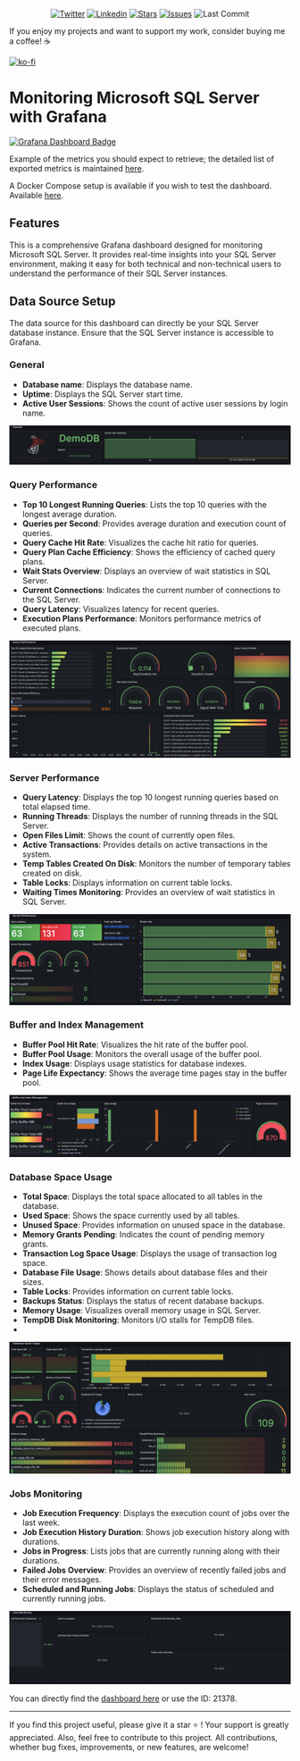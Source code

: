 <p align="center">
	<a href="https://twitter.com/cz_antoine"><img alt="Twitter" src="https://img.shields.io/twitter/follow/cz_antoine?style=social"></a>
	<a href="https://www.linkedin.com/in/antoine-cichowicz-837575b1"><img alt="Linkedin" src="https://img.shields.io/badge/-Antoine-blue?style=flat-square&logo=Linkedin&logoColor=white"></a>
	<a href="https://github.com/czantoine/microsoft-sql-server-with-grafana"><img alt="Stars" src="https://img.shields.io/github/stars/czantoine/microsoft-sql-server-with-grafana"></a>
	<a href="https://github.com/czantoine/microsoft-sql-server-with-grafana"><img alt="Issues" src="https://img.shields.io/github/issues/czantoine/microsoft-sql-server-with-grafana"></a>
	<img alt="Last Commit" src="https://img.shields.io/github/last-commit/czantoine/microsoft-sql-server-with-grafana">
</p>

If you enjoy my projects and want to support my work, consider buying me a coffee! ☕️

[![ko-fi](https://ko-fi.com/img/githubbutton_sm.svg)](https://ko-fi.com/V7V22V693)

# Monitoring Microsoft SQL Server with Grafana

<a href="https://grafana.com/dashboards/21378">
    <img src="https://grafana-dashboard-badge.netlify.app/.netlify/functions/api/badge?id_dashboard=21378&logo=true" alt="Grafana Dashboard Badge">
</a>

Example of the metrics you should expect to retrieve; the detailed list of exported metrics is maintained [here](docs/metrics.md).

A Docker Compose setup is available if you wish to test the dashboard. Available [here](quickstart/README.md).

## Features

This is a comprehensive Grafana dashboard designed for monitoring Microsoft SQL Server. It provides real-time insights into your SQL Server environment, making it easy for both technical and non-technical users to understand the performance of their SQL Server instances.

## Data Source Setup
The data source for this dashboard can directly be your SQL Server database instance. Ensure that the SQL Server instance is accessible to Grafana.

### General
- **Database name**: Displays the database name.
- **Uptime**: Displays the SQL Server start time.
- **Active User Sessions**: Shows the count of active user sessions by login name.

![grafana_dashboard_microsoft_sql_server_section_general](docs/images/grafana_dashboard_microsoft_sql_server_section_general.png)

### Query Performance
- **Top 10 Longest Running Queries**: Lists the top 10 queries with the longest average duration.
- **Queries per Second**: Provides average duration and execution count of queries.
- **Query Cache Hit Rate**: Visualizes the cache hit ratio for queries.
- **Query Plan Cache Efficiency**: Shows the efficiency of cached query plans.
- **Wait Stats Overview**: Displays an overview of wait statistics in SQL Server.
- **Current Connections**: Indicates the current number of connections to the SQL Server.
- **Query Latency**: Visualizes latency for recent queries.
- **Execution Plans Performance**: Monitors performance metrics of executed plans.

![grafana_dashboard_microsoft_sql_server_section_query_performance](docs/images/grafana_dashboard_microsoft_sql_server_section_query_performance.png)

### Server Performance
- **Query Latency**: Displays the top 10 longest running queries based on total elapsed time.
- **Running Threads**: Displays the number of running threads in the SQL Server.
- **Open Files Limit**: Shows the count of currently open files.
- **Active Transactions**: Provides details on active transactions in the system.
- **Temp Tables Created On Disk**: Monitors the number of temporary tables created on disk.
- **Table Locks**: Displays information on current table locks.
- **Waiting Times Monitoring**: Provides an overview of wait statistics in SQL Server.

![grafana_dashboard_microsoft_sql_server_section_server_performance](docs/images/grafana_dashboard_microsoft_sql_server_section_server_performance.png)

### Buffer and Index Management
- **Buffer Pool Hit Rate**: Visualizes the hit rate of the buffer pool.
- **Buffer Pool Usage**: Monitors the overall usage of the buffer pool.
- **Index Usage**: Displays usage statistics for database indexes.
- **Page Life Expectancy**: Shows the average time pages stay in the buffer pool.

![grafana_dashboard_microsoft_sql_server_section_buffer_and_index_management](docs/images/grafana_dashboard_microsoft_sql_server_section_buffer_and_index_management.png)

### Database Space Usage
- **Total Space**: Displays the total space allocated to all tables in the database.
- **Used Space**: Shows the space currently used by all tables.
- **Unused Space**: Provides information on unused space in the database.
- **Memory Grants Pending**: Indicates the count of pending memory grants.
- **Transaction Log Space Usage**: Displays the usage of transaction log space.
- **Database File Usage**: Shows details about database files and their sizes.
- **Table Locks**: Provides information on current table locks.
- **Backups Status**: Displays the status of recent database backups.
- **Memory Usage**: Visualizes overall memory usage in SQL Server.
- **TempDB Disk Monitoring**: Monitors I/O stalls for TempDB files.
- 
![grafana_dashboard_microsoft_sql_server_section_database_space_usage](docs/images/grafana_dashboard_microsoft_sql_server_section_database_space_usage.png)

### Jobs Monitoring
- **Job Execution Frequency**: Displays the execution count of jobs over the last week.
- **Job Execution History Duration**: Shows job execution history along with durations.
- **Jobs in Progress**: Lists jobs that are currently running along with their durations.
- **Failed Jobs Overview**: Provides an overview of recently failed jobs and their error messages.
- **Scheduled and Running Jobs**: Displays the status of scheduled and currently running jobs.

![grafana_dashboard_microsoft_sql_server_section_jobs_monitoring](docs/images/grafana_dashboard_microsoft_sql_server_section_jobs_monitoring.png)

You can directly find the [dashboard here](https://grafana.com/grafana/dashboards/21378-microsoft-sql-server-dashboard/) or use the ID: 21378.

--- 

If you find this project useful, please give it a star ⭐️ ! Your support is greatly appreciated. Also, feel free to contribute to this project. All contributions, whether bug fixes, improvements, or new features, are welcome!
